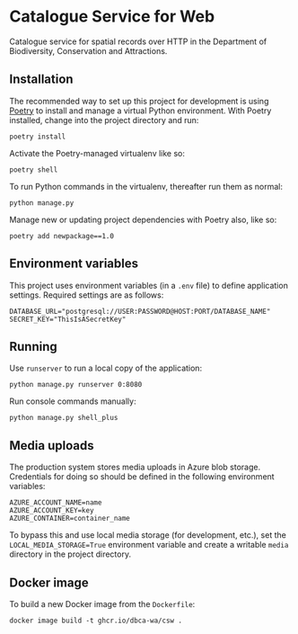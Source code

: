 # Catalogue Service for Web

Catalogue service for spatial records over HTTP in the Department of
Biodiversity, Conservation and Attractions.

## Installation

The recommended way to set up this project for development is using
[Poetry](https://python-poetry.org/docs/) to install and manage a virtual Python
environment. With Poetry installed, change into the project directory and run:

    poetry install

Activate the Poetry-managed virtualenv like so:

    poetry shell

To run Python commands in the virtualenv, thereafter run them as normal:

    python manage.py

Manage new or updating project dependencies with Poetry also, like so:

    poetry add newpackage==1.0

## Environment variables

This project uses environment variables (in a `.env` file) to define application
settings. Required settings are as follows:

    DATABASE_URL="postgresql://USER:PASSWORD@HOST:PORT/DATABASE_NAME"
    SECRET_KEY="ThisIsASecretKey"

## Running

Use `runserver` to run a local copy of the application:

    python manage.py runserver 0:8080

Run console commands manually:

    python manage.py shell_plus

## Media uploads

The production system stores media uploads in Azure blob storage.
Credentials for doing so should be defined in the following environment
variables:

    AZURE_ACCOUNT_NAME=name
    AZURE_ACCOUNT_KEY=key
    AZURE_CONTAINER=container_name

To bypass this and use local media storage (for development, etc.), set
the `LOCAL_MEDIA_STORAGE=True` environment variable and create a writable
`media` directory in the project directory.

## Docker image

To build a new Docker image from the `Dockerfile`:

    docker image build -t ghcr.io/dbca-wa/csw .
